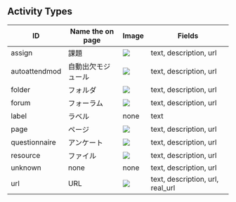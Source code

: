 ## Activity Types

ID | Name the on page | Image | Fields
--- | --- | --- | ---
assign | 課題 | ![](https://imgur.com/Ty2M7FA.jpg) | text, description, url
autoattendmod | 自動出欠モジュール | ![](https://imgur.com/5WJp3n0.jpg) | text, description, url
folder | フォルダ | ![](https://imgur.com/x2fJD1b.jpg) | text, description, url
forum　| フォーラム | ![](https://imgur.com/tWOlj5A.jpg) | text, description, url
label | ラベル | none | text
page | ページ | ![](https://imgur.com/ve6jBda.jpg) | text, description, url
questionnaire | アンケート | ![](https://imgur.com/PHADysc.jpg) | text, description, url
resource | ファイル | ![](https://imgur.com/bfyBrrj.jpg) | text, description, url
unknown | none | none | text, description, url
url | URL | ![](https://imgur.com/3PRkzRr.jpg) | text, description, url, real_url
